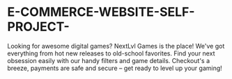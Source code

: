 # E-COMMERCE-WEBSITE-SELF-PROJECT-
Looking for awesome digital games? NextLvl Games is the place!  We've got everything from hot new releases to old-school favorites.  Find your next obsession easily with our handy filters and game details.  Checkout's a breeze, payments are safe and secure – get ready to level up your gaming!
